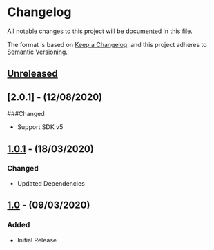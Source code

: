 # Changelog

All notable changes to this project will be documented in this file.

The format is based on [Keep a Changelog](https://keepachangelog.com/en/1.0.0/),
and this project adheres to [Semantic Versioning](https://semver.org/spec/v2.0.0.html).

## [Unreleased]

## [2.0.1] - (12/08/2020)

###Changed
- Support SDK v5

## [1.0.1] - (18/03/2020)

### Changed
- Updated Dependencies

## [1.0] - (09/03/2020)

### Added
- Initial Release

[Unreleased]: https://github.com/bristol-su/typeform-service/compare/v1.0.1...HEAD
[1.0.1]: https://github.com/bristol-su/typeform-service/compare/v1.0...v1.0.1
[1.0]: https://github.com/bristol-su/typeform-service/releases/tag/v1.0
